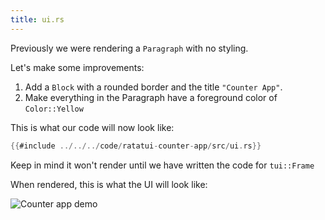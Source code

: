 ```yaml
---
title: ui.rs
---
```


Previously we were rendering a `Paragraph` with no styling.

Let's make some improvements:

1. Add a `Block` with a rounded border and the title `"Counter App"`.
2. Make everything in the Paragraph have a foreground color of `Color::Yellow`

This is what our code will now look like:

```rust
{{#include ../../../code/ratatui-counter-app/src/ui.rs}}
```

Keep in mind it won't render until we have written the code for `tui::Frame`

When rendered, this is what the UI will look like:

![Counter app demo](https://user-images.githubusercontent.com/1813121/263155937-d8a8b6f6-97f4-4839-b855-ffd0249c2ae0.png)

